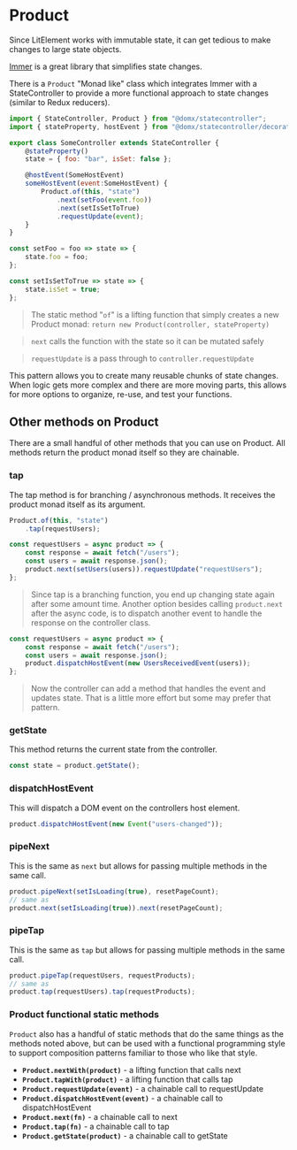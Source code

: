 # Product


Since LitElement works with immutable state, it can get tedious to make changes to large state objects.

[Immer](https://github.com/immerjs/immer) is a great library that simplifies state changes.


There is a `Product` "Monad like" class which integrates Immer with a StateController to provide a more
functional approach to state changes (similar to Redux reducers).


```js
import { StateController, Product } from "@domx/statecontroller";
import { stateProperty, hostEvent } from "@domx/statecontroller/decorators";

export class SomeController extends StateController {
    @stateProperty()
    state = { foo: "bar", isSet: false };

    @hostEvent(SomeHostEvent)
    someHostEvent(event:SomeHostEvent) {
        Product.of(this, "state")
            .next(setFoo(event.foo))
            .next(setIsSetToTrue)
            .requestUpdate(event);
    }
}

const setFoo = foo => state => {
    state.foo = foo;
};

const setIsSetToTrue => state => {
    state.isSet = true;
};
```
> The static method "`of`" is a lifting function that simply creates 
a new Product monad: `return new Product(controller, stateProperty)`

> `next` calls the function with the state so it can be mutated safely

> `requestUpdate` is a pass through to `controller.requestUpdate`

This pattern allows you to create many reusable chunks of state changes. When logic gets
more complex and there are more moving parts, this allows for more options to organize,
re-use, and test your functions.

## Other methods on Product
There are a small handful of other methods that you can use on Product.
All methods return the product monad itself so they are chainable.

### tap
The tap method is for branching / asynchronous methods. It receives the product monad itself
as its argument.
```js
Product.of(this, "state")
    .tap(requestUsers);

const requestUsers = async product => {
    const response = await fetch("/users");
    const users = await response.json();
    product.next(setUsers(users)).requestUpdate("requestUsers");
};
```
> Since tap is a branching function, you end up changing state again after some amount time.
Another option besides calling `product.next` after the async code, is to dispatch another event
to handle the response on the controller class.
```js
const requestUsers = async product => {
    const response = await fetch("/users");
    const users = await response.json();
    product.dispatchHostEvent(new UsersReceivedEvent(users));
};
```
> Now the controller can add a method that handles the event and updates state.
That is a little more effort but some may prefer that pattern.

### getState
This method returns the current state from the controller.
```js
const state = product.getState();
```

### dispatchHostEvent
This will dispatch a DOM event on the controllers host element.
```js
product.dispatchHostEvent(new Event("users-changed"));
```

### pipeNext
This is the same as `next` but allows for passing multiple methods in the same call.
```js
product.pipeNext(setIsLoading(true), resetPageCount);
// same as
product.next(setIsLoading(true)).next(resetPageCount);
```

### pipeTap
This is the same as `tap` but allows for passing multiple methods in the same call.
```js
product.pipeTap(requestUsers, requestProducts);
// same as
product.tap(requestUsers).tap(requestProducts);
```
### Product functional static methods
`Product` also has a handful of static methods that do the same things as the methods noted above,
but can be used with a functional programming style to support composition patterns
familiar to those who like that style.
* **`Product.nextWith(product)`** - a lifting function that calls next
* **`Product.tapWith(product)`** - a lifting function that calls tap
* **`Product.requestUpdate(event)`** - a chainable call to requestUpdate
* **`Product.dispatchHostEvent(event)`** - a chainable call to dispatchHostEvent
* **`Product.next(fn)`** - a chainable call to next
* **`Product.tap(fn)`** - a chainable call to tap
* **`Product.getState(product)`** - a chainable call to getState
